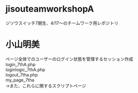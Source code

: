 # jisouteamworkshopA
ジソウスイッチ7期生、4/17～のチームワーク用レポジトリ

<h1>小山明美</h1>
ページ全体でのユーザーのログイン状態を管理するセッション作成<br>
login_7thA.php<br>
loginlogic_7thA.php<br>
logout_7tha.php<br>
my_page_7tha<br>
→また、これらに関するスクリプトページ

